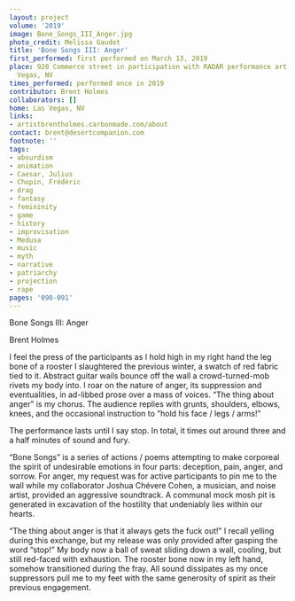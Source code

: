 ```yaml
---
layout: project
volume: '2019'
image: Bone_Songs_III_Anger.jpg
photo_credit: Melissa Gaudet
title: 'Bone Songs III: Anger'
first_performed: first performed on March 13, 2019
place: 920 Commerce street in participation with RADAR performance art night, Las
  Vegas, NV
times_performed: performed once in 2019
contributor: Brent Holmes
collaborators: []
home: Las Vegas, NV
links:
- artistbrentholmes.carbonmade.com/about
contact: brent@desertcompanion.com
footnote: ''
tags:
- absurdism
- animation
- Caesar, Julius
- Chopin, Frédéric
- drag
- fantasy
- femininity
- game
- history
- improvisation
- Medusa
- music
- myth
- narrative
- patriarchy
- projection
- rape
pages: '090-091'
---
```



Bone Songs III: Anger

Brent Holmes

I feel the press of the participants as I hold high in my right hand the leg bone of a rooster I slaughtered  the previous winter, a swatch of red fabric tied to it. Abstract guitar wails bounce off the wall a crowd-turned-mob rivets my body into. I roar on the nature of anger, its suppression and eventualities, in ad-libbed prose over a mass of voices. “The thing about anger” is my chorus. The audience replies with grunts, shoulders, elbows, knees, and the occasional instruction to “hold his face / legs / arms!”

The performance lasts until I say stop. In total, it times out around three and a half minutes of sound and fury.

“Bone Songs” is a series of actions / poems attempting to make corporeal the spirit of undesirable emotions in four parts: deception, pain, anger, and sorrow. For anger, my request was for active participants to pin me to the wall while my collaborator Joshua Chévere Cohen, a musician, and noise artist, provided an aggressive soundtrack. A communal mock mosh pit is generated in excavation of the hostility that undeniably lies within our hearts.

“The thing about anger is that it always gets the fuck out!” I recall yelling during this exchange, but my release was only provided after gasping the word “stop!” My body now a ball of sweat sliding down a wall, cooling, but still red-faced with exhaustion. The rooster bone now in my left hand, somehow transitioned during the fray. All sound dissipates as my once suppressors pull me to my feet with the same generosity of spirit as their previous engagement.
